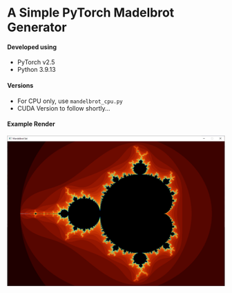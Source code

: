 # A Simple PyTorch Madelbrot Generator

#### Developed using
- PyTorch v2.5
- Python 3.9.13

#### Versions
- For CPU only, use `mandelbrot_cpu.py`
- CUDA Version to follow shortly...

#### Example Render
<img src='https://github.com/Positivedelta/Java-Mandelbrot-Fractal/blob/09ec3e982800d2e42b9b70be4310dbe9f46b1db5/mandelbrot.png'>
